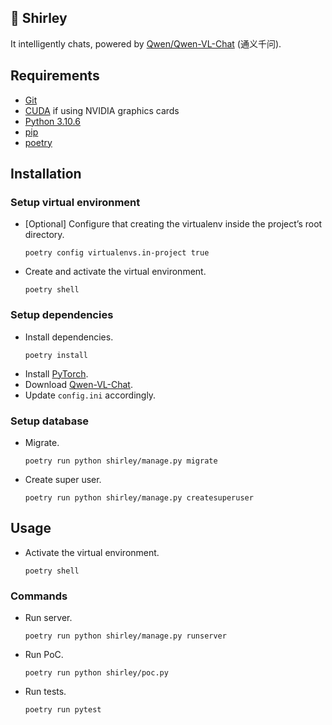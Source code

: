 ## 🦈 Shirley

It intelligently chats, powered by [Qwen/Qwen-VL-Chat](https://huggingface.co/Qwen/Qwen-VL-Chat) (通义千问).

## Requirements

- [Git](https://git-scm.com/)
- [CUDA](https://developer.nvidia.com/cuda-toolkit) if using NVIDIA graphics cards
- [Python 3.10.6](https://www.python.org/downloads/release/python-3106/)
- [pip](https://pypi.org/project/pip/)
- [poetry](https://python-poetry.org/)

## Installation

### Setup virtual environment

- [Optional] Configure that creating the virtualenv inside the project’s root directory.
  ```
  poetry config virtualenvs.in-project true
  ```
- Create and activate the virtual environment.
  ```
  poetry shell
  ```

### Setup dependencies

- Install dependencies.
  ```
  poetry install
  ```
- Install [PyTorch](https://pytorch.org/get-started/locally/).
- Download [Qwen-VL-Chat](https://huggingface.co/Qwen/Qwen-VL-Chat).
- Update `config.ini` accordingly.

### Setup database

- Migrate.
  ```
  poetry run python shirley/manage.py migrate
  ```
- Create super user.
  ```
  poetry run python shirley/manage.py createsuperuser
  ```

## Usage

- Activate the virtual environment.
  ```
  poetry shell
  ```

### Commands

- Run server.
  ```
  poetry run python shirley/manage.py runserver
  ```
- Run PoC.
  ```
  poetry run python shirley/poc.py
  ```
- Run tests.
  ```
  poetry run pytest
  ```
